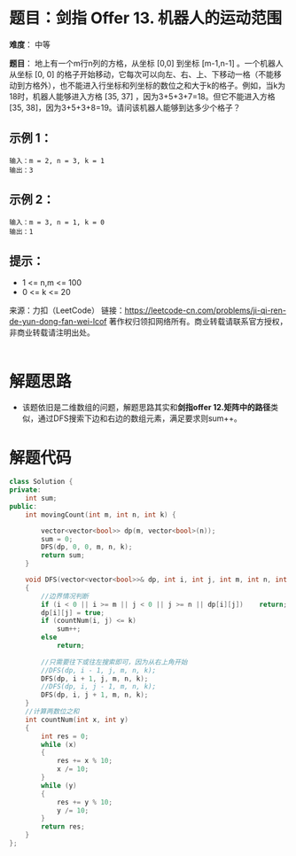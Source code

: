 # 题目：剑指 Offer 13. 机器人的运动范围
**难度**： 中等

**题目**：
地上有一个m行n列的方格，从坐标 [0,0] 到坐标 [m-1,n-1] 。一个机器人从坐标 [0, 0] 的格子开始移动，它每次可以向左、右、上、下移动一格（不能移动到方格外），也不能进入行坐标和列坐标的数位之和大于k的格子。例如，当k为18时，机器人能够进入方格 [35, 37] ，因为3+5+3+7=18。但它不能进入方格 [35, 38]，因为3+5+3+8=19。请问该机器人能够到达多少个格子？





## 示例 1：

```
输入：m = 2, n = 3, k = 1
输出：3
```

## 示例 2：

```
输入：m = 3, n = 1, k = 0
输出：1
```

## 提示：

- 1 <= n,m <= 100
- 0 <= k <= 20



来源：力扣（LeetCode）
链接：https://leetcode-cn.com/problems/ji-qi-ren-de-yun-dong-fan-wei-lcof
著作权归领扣网络所有。商业转载请联系官方授权，非商业转载请注明出处。
<br>
<br>

# 解题思路
- 该题依旧是二维数组的问题，解题思路其实和**剑指offer 12.矩阵中的路径**类似，通过DFS搜索下边和右边的数组元素，满足要求则sum++。

# 解题代码


```cpp
class Solution {
private:
    int sum;
public:
    int movingCount(int m, int n, int k) {

        vector<vector<bool>> dp(m, vector<bool>(n));
        sum = 0;
        DFS(dp, 0, 0, m, n, k);
        return sum;
    }

    void DFS(vector<vector<bool>>& dp, int i, int j, int m, int n, int k)
    {
        //边界情况判断
        if (i < 0 || i >= m || j < 0 || j >= n || dp[i][j])    return;
        dp[i][j] = true;
        if (countNum(i, j) <= k)
            sum++; 
        else
            return;
        
        //只需要往下或往左搜索即可，因为从右上角开始
        //DFS(dp, i - 1, j, m, n, k);
        DFS(dp, i + 1, j, m, n, k);
        //DFS(dp, i, j - 1, m, n, k);
        DFS(dp, i, j + 1, m, n, k);
    }
    //计算两数位之和
    int countNum(int x, int y)
    {
        int res = 0;
        while (x)
        {
            res += x % 10;
            x /= 10;
        }
        while (y)
        {
            res += y % 10;
            y /= 10;
        }
        return res;
    }
};
```

